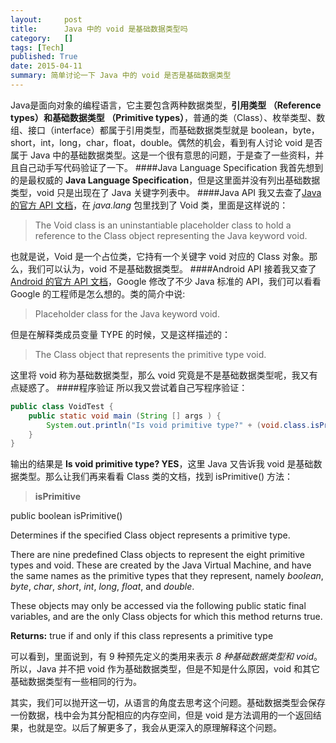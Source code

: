 ```yaml
---
layout:     post
title:      Java 中的 void 是基础数据类型吗
category:   []
tags: [Tech]
published: True
date: 2015-04-11
summary: 简单讨论一下 Java 中的 void 是否是基础数据类型
---
```


Java是面向对象的编程语言，它主要包含两种数据类型，**引用类型 （Reference types）**和**基础数据类型 （Primitive types）**，普通的类（Class）、枚举类型、数组、接口（interface）都属于引用类型，而基础数据类型就是 boolean，byte，short，int，long，char，float，double。偶然的机会，看到有人讨论 void 是否属于 Java 中的基础数据类型。这是一个很有意思的问题，于是查了一些资料，并且自己动手写代码验证了一下。
####Java Language Specification
我首先想到的是最权威的 **Java Language Specification**，但是这里面并没有列出基础数据类型，void 只是出现在了 Java 关键字列表中。
####Java API
我又去查了[Java 的官方 API 文档](http://docs.oracle.com/javase/8/docs/api/)，在 *java.lang* 包里找到了 Void 类，里面是这样说的：
>The Void class is an uninstantiable placeholder class to hold a reference to the Class object representing the Java keyword void.

也就是说，Void 是一个占位类，它持有一个关键字 void 对应的 Class 对象。那么，我们可以认为，void 不是基础数据类型。
####Android API
接着我又查了[Android 的官方 API 文档](http://developer.android.com/reference/java/lang/Void.html)，Google 修改了不少 Java 标准的 API，我们可以看看 Google 的工程师是怎么想的。类的简介中说:
>Placeholder class for the Java keyword void.

但是在解释类成员变量 TYPE 的时候，又是这样描述的：
>The Class object that represents the primitive type void.

这里将 void 称为基础数据类型，那么 void 究竟是不是基础数据类型呢，我又有点疑惑了。
####程序验证
所以我又尝试着自己写程序验证：

```java
public class VoidTest {
    public static void main (String [] args ) {
        System.out.println("Is void primitive type?" + (void.class.isPrimitive() ? "YES" : "NO"));
    }
}
```

输出的结果是 **Is void primitive type? YES**，这里 Java 又告诉我 void 是基础数据类型。那么让我们再来看看 Class 类的文档，找到 isPrimitive() 方法：
>**isPrimitive**
>
public boolean isPrimitive()
>
Determines if the specified Class object represents a primitive type.
>
There are nine predefined Class objects to represent the eight primitive types and void. These are created by the Java Virtual  Machine, and have the same names as the primitive types that they represent, namely *boolean*, *byte*, *char*, *short*, *int*, *long*, *float*, and *double*.
>
These objects may only be accessed via the following public static final variables, and are the only Class objects for which this method returns true.
>
**Returns:**
true if and only if this class represents a primitive type

可以看到，里面说到，有 9 种预先定义的类用来表示 *8 种基础数据类型和 void*。所以，Java 并不把 void 作为基础数据类型，但是不知是什么原因，void 和其它基础数据类型有一些相同的行为。

其实，我们可以抛开这一切，从语言的角度去思考这个问题。基础数据类型会保存一份数据，栈中会为其分配相应的内存空间，但是 void 是方法调用的一个返回结果，也就是空。以后了解更多了，我会从更深入的原理解释这个问题。
